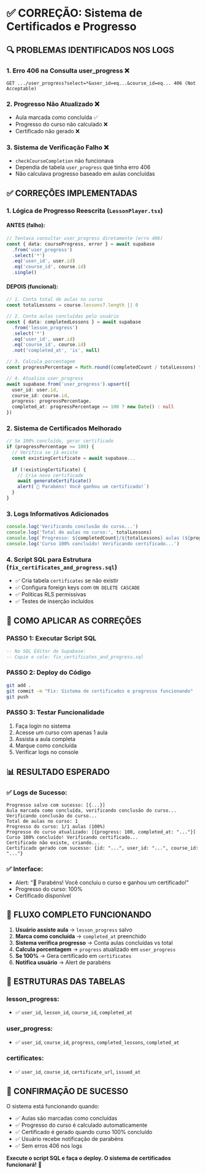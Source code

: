 # ✅ CORREÇÃO: Sistema de Certificados e Progresso

## 🔍 PROBLEMAS IDENTIFICADOS NOS LOGS

### 1. **Erro 406 na Consulta user_progress** ❌
```
GET .../user_progress?select=*&user_id=eq...&course_id=eq... 406 (Not Acceptable)
```

### 2. **Progresso Não Atualizado** ❌
- Aula marcada como concluída ✅
- Progresso do curso não calculado ❌
- Certificado não gerado ❌

### 3. **Sistema de Verificação Falho** ❌
- `checkCourseCompletion` não funcionava
- Dependia de tabela `user_progress` que tinha erro 406
- Não calculava progresso baseado em aulas concluídas

## ✅ CORREÇÕES IMPLEMENTADAS

### 1. **Lógica de Progresso Reescrita** (`LessonPlayer.tsx`)

#### ANTES (falho):
```typescript
// Tentava consultar user_progress diretamente (erro 406)
const { data: courseProgress, error } = await supabase
  .from('user_progress')
  .select('*')
  .eq('user_id', user.id)
  .eq('course_id', course.id)
  .single()
```

#### DEPOIS (funcional):
```typescript
// 1. Conta total de aulas no curso
const totalLessons = course.lessons?.length || 0

// 2. Conta aulas concluídas pelo usuário
const { data: completedLessons } = await supabase
  .from('lesson_progress')
  .select('*')
  .eq('user_id', user.id)
  .eq('course_id', course.id)
  .not('completed_at', 'is', null)

// 3. Calcula porcentagem
const progressPercentage = Math.round((completedCount / totalLessons) * 100)

// 4. Atualiza user_progress
await supabase.from('user_progress').upsert({
  user_id: user.id,
  course_id: course.id,
  progress: progressPercentage,
  completed_at: progressPercentage >= 100 ? new Date() : null
})
```

### 2. **Sistema de Certificados Melhorado**
```typescript
// Se 100% concluído, gerar certificado
if (progressPercentage >= 100) {
  // Verifica se já existe
  const existingCertificate = await supabase...
  
  if (!existingCertificate) {
    // Cria novo certificado
    await generateCertificate()
    alert(`🎉 Parabéns! Você ganhou um certificado!`)
  }
}
```

### 3. **Logs Informativos Adicionados**
```typescript
console.log('Verificando conclusão do curso...')
console.log('Total de aulas no curso:', totalLessons)
console.log(`Progresso: ${completedCount}/${totalLessons} aulas (${progressPercentage}%)`)
console.log('Curso 100% concluído! Verificando certificado...')
```

### 4. **Script SQL para Estrutura** (`fix_certificates_and_progress.sql`)
- ✅ Cria tabela `certificates` se não existir
- ✅ Configura foreign keys com `ON DELETE CASCADE`
- ✅ Políticas RLS permissivas
- ✅ Testes de inserção incluídos

## 🚀 COMO APLICAR AS CORREÇÕES

### PASSO 1: Executar Script SQL
```sql
-- No SQL Editor do Supabase:
-- Copie e cole: fix_certificates_and_progress.sql
```

### PASSO 2: Deploy do Código
```bash
git add .
git commit -m "Fix: Sistema de certificados e progresso funcionando"
git push
```

### PASSO 3: Testar Funcionalidade
1. Faça login no sistema
2. Acesse um curso com apenas 1 aula
3. Assista a aula completa
4. Marque como concluída
5. Verificar logs no console

## 📊 RESULTADO ESPERADO

### ✅ Logs de Sucesso:
```
Progresso salvo com sucesso: [{...}]
Aula marcada como concluída, verificando conclusão do curso...
Verificando conclusão do curso...
Total de aulas no curso: 1
Progresso do curso: 1/1 aulas (100%)
Progresso do curso atualizado: [{progress: 100, completed_at: "..."}]
Curso 100% concluído! Verificando certificado...
Certificado não existe, criando...
Certificado gerado com sucesso: {id: "...", user_id: "...", course_id: "..."}
```

### ✅ Interface:
- Alert: "🎉 Parabéns! Você concluiu o curso e ganhou um certificado!"
- Progresso do curso: 100%
- Certificado disponível

## 🎯 FLUXO COMPLETO FUNCIONANDO

1. **Usuário assiste aula** → `lesson_progress` salvo
2. **Marca como concluída** → `completed_at` preenchido
3. **Sistema verifica progresso** → Conta aulas concluídas vs total
4. **Calcula porcentagem** → `progress` atualizado em `user_progress`
5. **Se 100%** → Gera certificado em `certificates`
6. **Notifica usuário** → Alert de parabéns

## 🔧 ESTRUTURAS DAS TABELAS

### lesson_progress:
- ✅ `user_id`, `lesson_id`, `course_id`, `completed_at`

### user_progress:
- ✅ `user_id`, `course_id`, `progress`, `completed_lessons`, `completed_at`

### certificates:
- ✅ `user_id`, `course_id`, `certificate_url`, `issued_at`

## 🎉 CONFIRMAÇÃO DE SUCESSO

O sistema está funcionando quando:
- ✅ Aulas são marcadas como concluídas
- ✅ Progresso do curso é calculado automaticamente
- ✅ Certificado é gerado quando curso 100% concluído
- ✅ Usuário recebe notificação de parabéns
- ✅ Sem erros 406 nos logs

**Execute o script SQL e faça o deploy. O sistema de certificados funcionará!** 🚀

